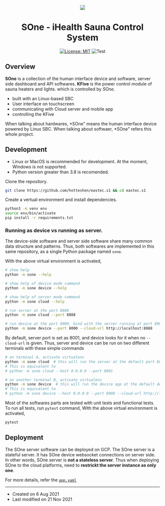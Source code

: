 <div style="text-align: center">
<img src="https://github.com/hotteshen/eastec.s1/blob/develop/doc/logo_white_96x96.png?raw=true" style="background: #00000033;">
<h1>SOne - iHealth Sauna Control System</h1>

[![License: MIT](https://img.shields.io/badge/License-MIT-yellow.svg)](https://opensource.org/licenses/MIT)
![Test](https://github.com/hotteshen/eastec.s1/actions/workflows/python-package.yml/badge.svg)
</div>


## Overview

**SOne** is a collection of the human interface device and software, server side dashboard and API softwares.
**KFive** is the power control module of sauna heaters and lights. which is controlled by *SOne*.

  - built with an Linux-based SBC
  - User interface on touchscreen
  - communicating with Cloud server and mobile app
  - controlling the KFive

When talking about hardwares, *SOne" means the human interface device powered by Linux SBC.
When talking about softwaer, *SOne" refers this whole project.


## Development

* Linux or MacOS is recommended for development. At the moment, Windows is not supported.
* Python version greater than 3.8 is recomended.

Clone the repository.
```sh
git clone https://github.com/hotteshen/eastec.s1 && cd eastec.s1
```

Create a vertual environment and install dependencies.
```sh
python3 -m venv env
source env/bin/activate
pip install -r requirements.txt
```

### Running as device vs running as server.

The device-side software and server side software share many common data structure and patterns.
Thus, both softwares are implemented in this same repository, as a single Python package named `sone`.

With the above virtual environment is activated,
```sh
# show help
python -m sone --help

# show help of device mode command
python -m sone device --help

# show help of server mode command
python -m sone cloud --help

# run server at the port 8888
python -m sone cloud --port 8888

# run device at the port 8000, bind with the server running at port 8000
python -m sone device --port 8000 --cloud-url http://localhost:8888
```

By default, server port is set as 8001, and device looks for it when no `--cloud-url` is given.
Thus, server and device can be run on two different terminals with these simple commands
```sh
# on terminal A, activate virtualenv
python -m sone cloud  # this will run the server at the default port 8001
# This is equivalent to
# python -m sone cloud --host 0.0.0.0 --port 8001

# on another terminal B, activate virtualenv
python -m sone device  # this will run the device app at the default device port 8000, connect to the default development server port 8001
# This is equivalent to
# python -m sone device --host 0.0.0.0 --port 8000 --cloud-url http://localhost:8001
```

Most of the softwares parts are tested with unit tests and functional tests.
To run all tests, run `pytest` command, With the above virtual environment is activated,
```sh
pytest
```


## Deployment

The SOne server software can be deployed on GCP.
The SOne server is a stateful server. It has SOne device websocket connections on server side.
In other words, SOne server is **not a stateless server**.
Thus when deploying SOne to the cloud platforms, need to **restrickt the server instance as only one**.

For more details, refer the [`app.yaml`](./app.yaml)


---

* Created on 6 Aug 2021
* Last modified on 21 Nov 2021
